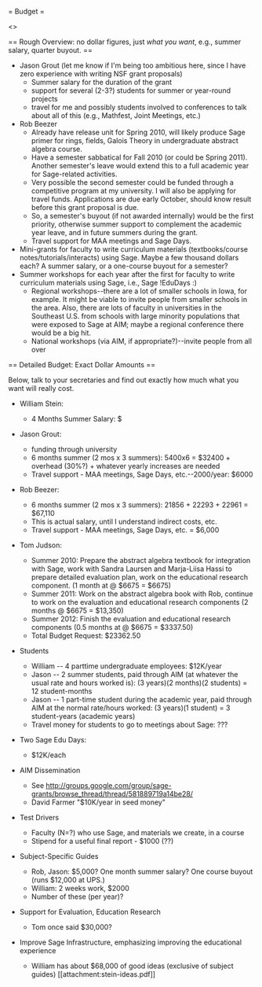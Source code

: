 = Budget =

<<TableOfContents>>

== Rough Overview: no dollar figures, just *what you want*, e.g., summer salary, quarter buyout. ==
 * Jason Grout (let me know if I'm being too ambitious here, since I have zero experience with writing NSF grant proposals)
   * Summer salary for the duration of the grant
   * support for several (2-3?) students for summer or year-round projects
   * travel for me and possibly students involved to conferences to talk about all of this (e.g., Mathfest, Joint Meetings, etc.)
 * Rob Beezer
   * Already have release unit for Spring 2010, will likely produce Sage primer for rings, fields, Galois Theory in undergraduate abstract algebra course.
   * Have a semester sabbatical for Fall 2010 (or could be Spring 2011).  Another semester's leave would extend this to a full academic year for Sage-related activities.
   * Very possible the second semester could be funded through a competitive program at my university.  I will also be applying for travel funds.  Applications are due early October, should know result before this grant proposal is due.
   * So, a semester's buyout (if not awarded internally) would be the first priority, otherwise summer support to complement the academic year leave, and in future summers during the grant.
   * Travel support for MAA meetings and Sage Days.
 * Mini-grants for faculty to write curriculum materials (textbooks/course notes/tutorials/interacts) using Sage.  Maybe a few thousand dollars each?  A summer salary, or a one-course buyout for a semester?
 * Summer workshops for each year after the first for faculty to write curriculum materials using Sage, i.e., Sage !EduDays :)
    * Regional workshops--there are a lot of smaller schools in Iowa, for example.  It might be viable to invite people from smaller schools in the area.  Also, there are lots of faculty in universities in the Southeast U.S. from schools with large minority populations that were exposed to Sage at AIM; maybe a regional conference there would be a big hit.
    * National workshops (via AIM, if appropriate?)--invite people from all over

== Detailed Budget: Exact Dollar Amounts ==

Below, talk to your secretaries and find out exactly how much what you want will really cost. 

 * William Stein: 
    * 4 Months Summer Salary: $
    
 * Jason Grout:
    * funding through university
    * 6 months summer (2 mos x 3 summers): 5400x6 = $32400 + overhead (30%?) + whatever yearly increases are needed
    * Travel support - MAA meetings, Sage Days, etc.--2000/year: $6000

 * Rob Beezer:
    * 6 months summer (2 mos x 3 summers): 21856 + 22293 + 22961 = $67,110
    * This is actual salary, until I understand indirect costs, etc.
    * Travel support - MAA meetings, Sage Days, etc. = $6,000

 * Tom Judson: 
    * Summer 2010: Prepare the abstract algebra textbook for integration with Sage, work with Sandra Laursen  and Marja-Liisa Hassi to prepare detailed evaluation plan, work on the educational research component. (1 month at @ $6675 = $6675)
    * Summer 2011: Work on the abstract algebra book with Rob, continue to work on the evaluation and educational research components (2 months @ $6675 = $13,350)
    * Summer 2012: Finish the evaluation and educational research components (0.5 months at @ $6675 = $3337.50)
    * Total Budget Request:  $23362.50

 * Students
    * William -- 4 parttime undergraduate employees: $12K/year
    * Jason -- 2 summer students, paid through AIM (at whatever the usual rate and hours worked is): (3 years)(2 months)(2 students) = 12 student-months
    * Jason -- 1 part-time student during the academic year, paid through AIM at the normal rate/hours worked: (3 years)(1 student) = 3 student-years (academic years)
    * Travel money for students to go to meetings about Sage: ???

 * Two Sage Edu Days:
    * $12K/each

 * AIM Dissemination
    * See http://groups.google.com/group/sage-grants/browse_thread/thread/581889719a14be28/
    * David Farmer "$10K/year in seed money"

 * Test Drivers
    * Faculty (N=?) who use Sage, and materials we create, in a course
    * Stipend for a useful final report - $1000 (??)
 
 * Subject-Specific Guides
    * Rob, Jason:  \$5,000?  One month summer salary?  One course buyout (runs \$12,000 at UPS.)
    * William:  2 weeks work, $2000
    * Number of these (per year)?

 * Support for Evaluation, Education Research
    * Tom once said $30,000? 

 * Improve Sage Infrastructure, emphasizing improving the educational experience
    * William has about $68,000 of good ideas (exclusive of subject guides) [[attachment:stein-ideas.pdf]]
